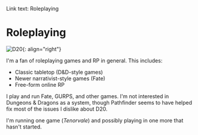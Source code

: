 Link text: Roleplaying

# Roleplaying

![D20](/attachments/art/200px-D20pic.svg.png){: align="right"}

I'm a fan of roleplaying games and RP in general. This includes:

* Classic tabletop (D&D-style games)
* Newer narrativist-style games (Fate)
* Free-form online RP

I play and run Fate, GURPS, and other games. I'm not interested
in Dungeons & Dragons as a system, though Pathfinder seems to
have helped fix most of the issues I dislike about D20.

I'm running one game (_Tenorvale_) and possibly playing in one
more that hasn't started.
